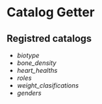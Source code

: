 # Catalog Getter

## Registred catalogs

- _biotype_
- _bone_density_
- _heart_healths_
- _roles_
- _weight_clasifications_
- _genders_
